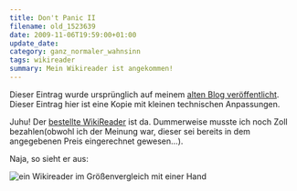 ```yaml
---
title: Don't Panic II
filename: old_1523639
date: 2009-11-06T19:59:00+01:00
update_date:
category: ganz_normaler_wahnsinn
tags: wikireader
summary: Mein Wikireader ist angekommen!
---
```

Dieser Eintrag wurde ursprünglich auf meinem [alten Blog veröffentlicht](https://stu.blogger.de/stories/1523639/). Dieser Eintrag hier ist eine Kopie mit kleinen technischen Anpassungen.

Juhu! Der [bestellte WikiReader](/blogposts/old_1507428) ist da. Dummerweise musste ich noch Zoll bezahlen(obwohl ich der Meinung war, dieser sei bereits in dem angegebenen Preis eingerechnet gewesen…).

Naja, so sieht er aus:

![ein Wikireader im Größenvergleich mit einer Hand](/file/wikireader.jpg "Nachtrag: Das war 2009. Mittlerweile (2020) hat jeder ein Smartphone.")
